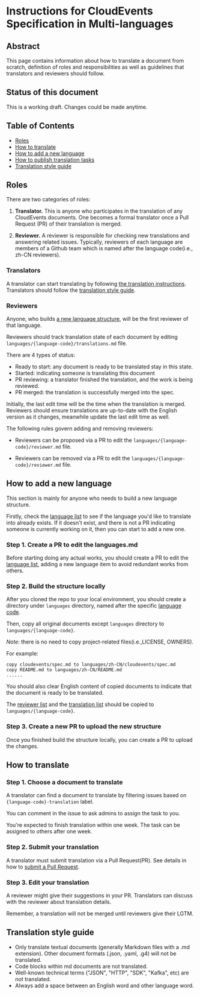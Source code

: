 # Instructions for CloudEvents Specification in Multi-languages

<!-- no verify-specs -->

## Abstract

This page contains information about how to translate a document from scratch, 
definition of roles and responsibilities as well as guidelines that translators 
and reviewers should follow.

## Status of this document

This is a working draft. Changes could be made anytime.

## Table of Contents

- [Roles](#roles)
- [How to translate](#how-to-translate)
- [How to add a new language](#how-to-add-a-new-language)
- [How to publish translation tasks](#how-to-publish-translation-tasks)  
- [Translation style guide](#translation-style-guide)

## Roles

There are two categories of roles:

1. **Translator.** This is anyone who participates in the translation of any 
   CloudEvents documents. One becomes a formal translator once a Pull Request (PR) 
   of their translation is merged.

2. **Reviewer.** A reviewer is responsible for checking new translations 
   and answering related issues.
   Typically, reviewers of each language are members of a Github team which is named 
   after the language code(i.e., zh-CN reviewers).

### Translators

A translator can start translating by following [the translation instructions](#how-to-translate).
Translators should follow the [translation style guide](#translation-style-guide).

### Reviewers

Anyone, who builds [a new language structure](#how-to-add-a-new-language), will be the first reviewer
of that language.

Reviewers should track translation state of each document by editing 
`languages/{language-code}/translations.md` file.

There are 4 types of status:
- Ready to start: any document is ready to be translated stay in this state.
- Started: indicating someone is translating this document
- PR reviewing: a translator finished the translation, and the work is being reviewed.
- PR merged: the translation is successfully merged into the spec.

Initially, the last edit time will be the time when the translation is merged.
Reviewers should ensure translations are up-to-date with the English version as it changes, meanwhile 
update the last edit time as well. 

The following rules govern adding and removing reviewers:

- Reviewers can be proposed via a PR to edit the `languages/{language-code}/reviewer.md` file.

- Reviewers can be removed via a PR to edit the `languages/{language-code}/reviewer.md` file.

## How to add a new language 

This section is mainly for anyone who needs to build a new language structure.

Firstly, check the [language list](languages.md) to see if the language
you'd like to translate into already exists. If it doesn't exist, 
and there is not a PR indicating someone is currently working on it,
then you can start to add a new one.

### Step 1. Create a PR to edit the languages.md

Before starting doing any actual works, you should create a PR to edit the
[language list](languages.md), adding a new language item to avoid redundant works from others.

### Step 2. Build the structure locally

After you cloned the repo to your local environment, you should create a directory 
under `languages` directory, named after the specific 
[language code](http://www.lingoes.net/en/translator/langcode.htm).

Then, copy all original documents except `languages` directory to `languages/{language-code}`.

*Note*: there is no need to copy project-related files(i.e.,LICENSE, OWNERS).

For example:
```
copy cloudevents/spec.md to languages/zh-CN/cloudevents/spec.md
copy README.md to languages/zh-CN/README.md
......
```
You should also clear English content of copied documents to indicate 
that the document is ready to be translated.

The [reviewer list](zh-CN/reviewers.md) and the [translation list](zh-CN/translations.md)
should be copied to `languages/{language-code}`.

### Step 3. Create a new PR to upload the new structure

Once you finished build the structure locally, you can create a PR to upload the changes.

## How to translate

### Step 1. Choose a document to translate 

A translator can find a document to translate by filtering issues based on 
`{language-code}-translation` label.

You can comment in the issue to ask admins to assign the task to you.

You're expected to finish translation within one week. The task can be assigned to
others after one week.

### Step 2. Submit your translation

A translator must submit translation via a Pull Request(PR). See details in how to 
[submit a Pull Request](../community/CONTRIBUTING.md#suggesting-a-change).

### Step 3. Edit your translation

A reviewer might give their suggestions in your PR. 
Translators can discuss with the reviewer about translation details.

Remember, a translation will not be merged until reviewers give their LGTM.

## Translation style guide
- Only translate textual documents (generally Markdown files with a .md extension).
  Other document formats (.json, .yaml, .g4) will not be translated.
- Code blocks within md documents are not translated.
- Well-known technical terms ("JSON", "HTTP", "SDK", "Kafka", etc) are not translated.
- Always add a space between an English word and other language word.